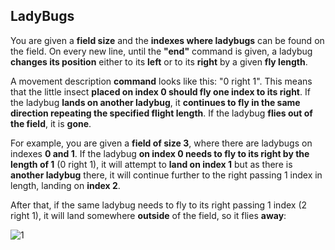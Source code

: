 ## LadyBugs

You are given a **field size** and the **indexes where ladybugs** can be found on the field. On every new line, until the **"end"** command is given, a ladybug **changes its position** either to its **left** or to its **right** by a given **fly length**. 

A movement description **command** looks like this: "0 right 1". This means that the little insect **placed on index 0 should fly one index to its right**. If the ladybug **lands on another ladybug**, it **continues to fly in the same direction repeating the specified flight length**. If the ladybug **flies out of the field**, it is **gone**.

For example, you are given a **field of size 3**, where there are ladybugs on indexes **0 and 1**. If the ladybug **on index 0 needs to fly to its right by the length of 1** (0 right 1), it will attempt to **land on index 1** but as there is **another ladybug** there, it will continue further to the right passing 1 index in length, landing on **index 2**. 

After that, if the same ladybug needs to fly to its right passing 1 index (2 right 1), it will land somewhere **outside** of the field, so it flies **away**:

![1](https://user-images.githubusercontent.com/45227327/194150215-618231ff-5ad1-490b-8097-d59b40917f1d.PNG)


